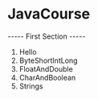 # JavaCourse
----- First Section -----
1. Hello
2. ByteShortIntLong
3. FloatAndDouble
4. CharAndBoolean
5. Strings
